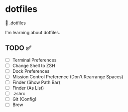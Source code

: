 # dotfiles
🔧 .dotfiles

I'm learning about dotfiles.

## TODO ✅
- [ ] Terminal Preferences
- [ ] Change Shell to ZSH
- [ ] Dock Preferences
- [ ] Mission Control Preference (Don't Rearrange Spaces)
- [ ] Finder (Show Path Bar)
- [ ] Finder (As List)
- [ ] .zshrc
- [ ] Git (Config)
- [ ] Brew
